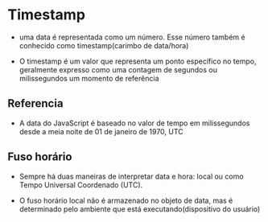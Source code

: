 # Timestamp

- uma data é representada como um número. Esse número também é conhecido como timestamp(carimbo de data/hora)

- O timestamp é um valor que representa um ponto específico no tempo, geralmente expresso como uma contagem de segundos ou milissegundos um momento de referência


## Referencia

- A data do JavaScript é baseado no valor de tempo em milissegundos desde a meia noite de 01 de janeiro de 1970, UTC


## Fuso horário

- Sempre há duas maneiras de interpretar data e hora:
local ou como Tempo Universal Coordenado (UTC).

- O fuso horário local não é armazenado no objeto de data, mas é determinado pelo ambiente que está executando(dispositivo do usuário)